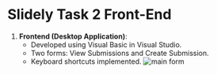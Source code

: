 # Slidely Task 2 Front-End
1. **Frontend (Desktop Application)**:
   - Developed using Visual Basic in Visual Studio.
   - Two forms: View Submissions and Create Submission.
   - Keyboard shortcuts implemented.
 ![main form](https://github.com/Vishwa-03/Slidely-Task-2-FrontEnd/assets/103726736/51a3ec4f-6272-4e16-8fab-b713bedcb57e)

